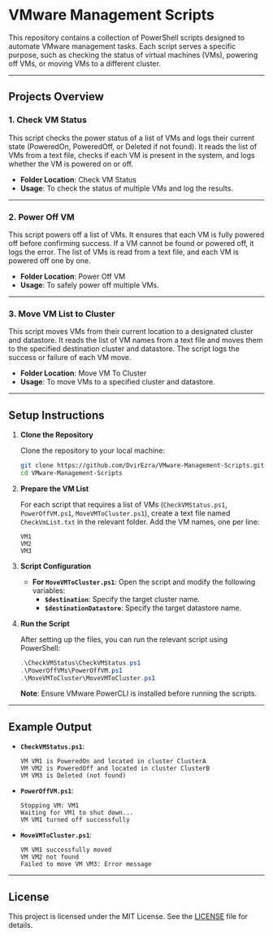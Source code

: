 # VMware Management Scripts

This repository contains a collection of PowerShell scripts designed to automate VMware management tasks. Each script serves a specific purpose, such as checking the status of virtual machines (VMs), powering off VMs, or moving VMs to a different cluster.

---

## Projects Overview

### 1. **Check VM Status**

This script checks the power status of a list of VMs and logs their current state (PoweredOn, PoweredOff, or Deleted if not found). It reads the list of VMs from a text file, checks if each VM is present in the system, and logs whether the VM is powered on or off.

- **Folder Location**: Check VM Status
- **Usage**: To check the status of multiple VMs and log the results.

---

### 2. **Power Off VM**

This script powers off a list of VMs. It ensures that each VM is fully powered off before confirming success. If a VM cannot be found or powered off, it logs the error. The list of VMs is read from a text file, and each VM is powered off one by one.

- **Folder Location**: Power Off VM
- **Usage**: To safely power off multiple VMs.

---

### 3. **Move VM List to Cluster**

This script moves VMs from their current location to a designated cluster and datastore. It reads the list of VM names from a text file and moves them to the specified destination cluster and datastore. The script logs the success or failure of each VM move.

- **Folder Location**: Move VM To Cluster
- **Usage**: To move VMs to a specified cluster and datastore.

---

## Setup Instructions

1. **Clone the Repository**

   Clone the repository to your local machine:

   ```bash
   git clone https://github.com/DvirEzra/VMware-Management-Scripts.git
   cd VMware-Management-Scripts
   ```

2. **Prepare the VM List**

   For each script that requires a list of VMs (`CheckVMStatus.ps1`, `PowerOffVM.ps1`, `MoveVMToCluster.ps1`), create a text file named `CheckVmList.txt` in the relevant folder. Add the VM names, one per line:

   ```
   VM1
   VM2
   VM3
   ```

3. **Script Configuration**

   - **For `MoveVMToCluster.ps1`**: Open the script and modify the following variables:
     - **`$destination`**: Specify the target cluster name.
     - **`$destinationDatastore`**: Specify the target datastore name.

4. **Run the Script**

   After setting up the files, you can run the relevant script using PowerShell:

   ```powershell
   .\CheckVMStatus\CheckVMStatus.ps1
   .\PowerOffVMs\PowerOffVM.ps1
   .\MoveVMToCluster\MoveVMToCluster.ps1
   ```

   **Note**: Ensure VMware PowerCLI is installed before running the scripts.

---

## Example Output

- **`CheckVMStatus.ps1`**:
   ```plaintext
   VM VM1 is PoweredOn and located in cluster ClusterA
   VM VM2 is PoweredOff and located in cluster ClusterB
   VM VM3 is Deleted (not found)
   ```

- **`PowerOffVM.ps1`**:
   ```plaintext
   Stopping VM: VM1
   Waiting for VM1 to shut down...
   VM VM1 turned off successfully
   ```

- **`MoveVMToCluster.ps1`**:
   ```plaintext
   VM VM1 successfully moved
   VM VM2 not found
   Failed to move VM VM3: Error message
   ```

---

## License

This project is licensed under the MIT License. See the [LICENSE](LICENSE) file for details.
